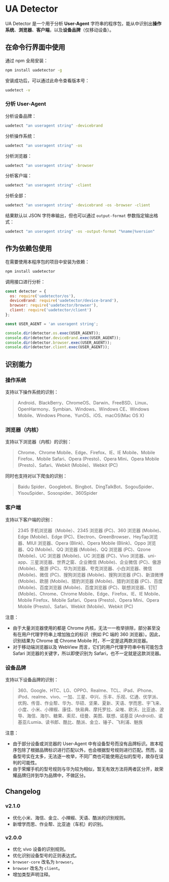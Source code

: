 # UA Detector

UA Detector 是一个用于分析 **User-Agent** 字符串的程序包，能从中识别出**操作系统**、**浏览器**、**客户端**，以及**设备品牌**（仅移动设备）。

## 在命令行界面中使用

通过 npm 全局安装：

```bash
npm install uadetector -g
```

安装成功后，可以通过此命令查看版本号：

```bash
uadetect -v
```

### 分析 User-Agent

分析设备品牌：

```bash
uadetect "an useragent string" -devicebrand
```

分析操作系统：

```bash
uadetect "an useragent string" -os
```

分析浏览器：

```bash
uadetect "an useragent string" -browser
```

分析客户端：

```bash
uadetect "an useragent string" -client
```

分析全部：

```bash
uadetect "an useragent string" -devicebrand -os -browser -client
```

结果默认以 JSON 字符串输出，但也可以通过 `output-format` 参数指定输出格式：

```bash
uadetect "an useragent string" -os -output-format "%name|%version"
```

## 作为依赖包使用

在需要使用本程序包的项目中安装为依赖：

```bash
npm install uadetector
```

调用接口进行分析：

``` javascript
const detector = {
  os: require('uadetector/os'),
  deviceBrand: require('uadetector/device-brand'),
  browser: require('uadetector/browser'),
  client: require('uadetector/client')
};

const USER_AGENT = 'an useragent string';

console.dir(detector.os.exec(USER_AGENT));
console.dir(detector.deviceBrand.exec(USER_AGENT));
console.dir(detector.browser.exec(USER_AGENT));
console.dir(detector.client.exec(USER_AGENT));
```

## 识别能力

### 操作系统

支持以下操作系统的识别：

> Android、BlackBerry、ChromeOS、Darwin、FreeBSD、Linux、OpenHarmony、Symbian、Windows、Windows CE、Windows Mobile、Windows Phone、YunOS、iOS、macOS(Mac OS X)

### 浏览器（内核）

支持以下浏览器（内核）的识别：

> Chrome、Chrome Mobile、Edge、Firefox、IE、IE Mobile、Mobile Firefox、Mobile Safari、Opera (Presto)、Opera Mini、Opera Mobile (Presto)、Safari、Webkit (Mobile)、Webkit (PC)

同时也支持对以下爬虫的识别：

> Baidu Spider、Googlebot、Bingbot、DingTalkBot、SogouSpider、YisouSpider、Sosospider、360Spider

### 客户端

支持以下客户端的识别：

> 2345 手机浏览器（Mobile）、2345 浏览器 (PC)、360 浏览器 (Mobile)、Edge (Mobile)、Edge (PC)、Electron、GreenBrowser、HeyTap浏览器、MIUI 浏览器、Opera (Blink)、Opera Mobile (Blink)、Oppo 浏览器、QQ (Mobile)、QQ 浏览器 (Mobile)、QQ 浏览器 (PC)、Qzone (Mobile)、UC 浏览器 (Mobile)、UC 浏览器 (PC)、Vivo 浏览器、uni-app、三星浏览器、世界之窗、企业微信 (Mobile)、企业微信 (PC)、傲游 (Mobile)、傲游 (PC)、华为浏览器、夸克浏览器、小白浏览器、微信 (Mobile)、微信 (PC)、搜狗浏览器 (Mobile)、搜狗浏览器 (PC)、新浪微博 (Mobile)、欧朋 (Mobile)、猎豹浏览器 (Mobile)、猎豹浏览器 (PC)、百度 (Mobile)、百度浏览器 (Mobile)、百度浏览器 (PC)、联想浏览器、钉钉 (Mobile)、Chrome、Chrome Mobile、Edge、Firefox、IE、IE Mobile、Mobile Firefox、Mobile Safari、Opera (Presto)、Opera Mini、Opera Mobile (Presto)、Safari、Webkit (Mobile)、Webkit (PC)

注意：

- 由于大量浏览器使用的都是 Chrome 内核，无法一一枚举排除，部分甚至没有在用户代理字符串上增加独立的标识（例如 PC 端的 360 浏览器）。因此，识别结果为 Chrome 或 Chrome Mobile 时，不一定是这两款浏览器。
- 对于移动端浏览器以及 WebView 而言，它们的用户代理字符串中有可能包含 Safari 浏览器的关键字，所以即使识别为 Safari，也不一定就是这款浏览器。

### 设备品牌

支持以下设备品牌的识别：

> 360、Google、HTC、LG、OPPO、Realme、TCL、iPad、iPhone、iPod、realme、vivo、一加、三星、中兴、乐丰、乐视、亿通、优学派、优购、传音、作业帮、华为、华硕、坚果、夏新、天语、学而思、宇飞来、小度、小米、小辣椒、康佳、快易典、摩托罗拉、朵唯、欧沃、比亚迪、波导、海信、海尔、糖果、索尼、纽曼、美图、联想、诺基亚 (Android)、诺基亚/Lumia、读书郎、酷比、酷派、金立、锤子、飞利浦、魅族

注意：

- 由于部分设备或浏览器的 User-Agent 中有设备型号而没有品牌标识。故本程序包除了根据品牌标识进行匹配以外，也会根据型号规则进行匹配。然而，设备型号实在太多，无法逐一枚举，不同厂商也可能使用近似的型号，故存在误判的可能性。
- 由于荣耀手机的型号规则与华为较为相似，暂无有效方法将两者区分开，故荣耀品牌归并到华为品牌中，不做区分。

## Changelog

### v2.1.0

- 优化小米、海信、金立、小辣椒、天语、酷派的识别规则。
- 新增学而思、作业帮、比亚迪（车机）的识别。

### v2.0.0

- 优化 vivo 设备的识别规则。
- 优化识别设备型号的正则表达式。
- `browser-core` 改名为 `browser`。
- `browser` 改名为 `client`。
- 增加类型声明注释。
